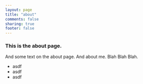```yaml
---
layout: page
title: "about"
comments: false
sharing: true
footer: false
---
```


### This is the about page.

And some text on the about page. And about me. Blah Blah Blah.

- asdf
- asdf
- asdf